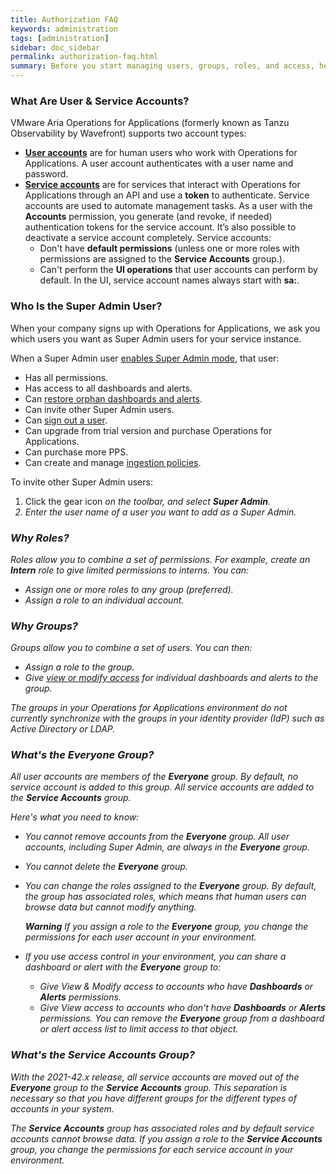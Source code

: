 ```yaml
---
title: Authorization FAQ
keywords: administration
tags: [administration]
sidebar: doc_sidebar
permalink: authorization-faq.html
summary: Before you start managing users, groups, roles, and access, here are some FAQs.
---
```


### What Are User & Service Accounts?

VMware Aria Operations for Applications (formerly known as Tanzu Observability by Wavefront) supports two account types:
* [**User accounts**](user-accounts.html) are for human users who work with Operations for Applications. A user account authenticates with a user name and password.
* [**Service accounts**](service-accounts.html) are for services that interact with Operations for Applications through an API and use a **token** to authenticate. Service accounts are used to automate management tasks. As a user with the **Accounts** permission, you generate (and revoke, if needed) authentication tokens for the service account. It’s also possible to deactivate a service account completely. 
 Service accounts:
  - Don't have **default permissions** (unless one or more roles with permissions are assigned to the **Service Accounts** group.).
  - Can't perform the **UI operations** that user accounts can perform by default.
  In the UI, service account names always start with **sa:**.

### Who Is the Super Admin User?

When your company signs up with Operations for Applications, we ask you which users you want as Super Admin users for your service instance.

When a Super Admin user [enables Super Admin mode](users_account_managing.html#enable-or-disable-super-admin-mode), that user:

* Has all permissions.
* Has access to all dashboards and alerts.
* Can [restore orphan dashboards and alerts](access.html#make-orphan-dashboards-or-alerts-visible).
* Can invite other Super Admin users.
* Can [sign out a user](user-accounts.html#sign-out-a-user).
* Can upgrade from trial version and purchase Operations for Applications.
* Can purchase more PPS.
* Can create and manage [ingestion policies](ingestion_policies.html).

To invite other Super Admin users:

1. Click the gear icon <i class="fa fa-cog"/> on the toolbar, and select **Super Admin**.
2. Enter the user name of a user you want to add as a Super Admin.


### Why Roles?

Roles allow you to combine a set of permissions. For example, create an **Intern** role to give limited permissions to interns. You can:
* Assign one or more roles to any group (preferred).
* Assign a role to an individual account.

### Why Groups?

Groups allow you to combine a set of users. You can then:
* Assign a role to the group.
* Give [view or modify access](access.html) for individual dashboards and alerts to the group.

The groups in your Operations for Applications environment do *not* currently synchronize with the groups in your identity provider (IdP) such as Active Directory or LDAP.


### What's the Everyone Group?

All user accounts are members of the **Everyone** group. By default, no service account is added to this group. All service accounts are added to the **Service Accounts** group.

Here's what you need to know:

* You cannot remove accounts from the **Everyone** group. All user accounts, including Super Admin, are always in the **Everyone** group.
* You cannot delete the **Everyone** group.
* You can change the roles assigned to the **Everyone** group. By default, the group has associated roles, which means that human users can browse data but cannot modify anything. 

  **Warning** If you assign a role to the **Everyone** group, you change the permissions for each user account in your environment.
* If you use access control in your environment, you can share a dashboard or alert with the **Everyone** group to:
  - Give View & Modify access to accounts who have **Dashboards** or **Alerts** permissions.
  - Give View access to accounts who don't have **Dashboards** or **Alerts** permissions.
  You can remove the **Everyone** group from a dashboard or alert access list to limit access to that object.
  
  
### What's the Service Accounts Group?

With the 2021-42.x release, all service accounts are moved out of the **Everyone** group to the **Service Accounts** group. This separation is necessary so that you have different groups for the different types of accounts in your system. 

The **Service Accounts** group has associated roles and by default service accounts cannot browse data. If you assign a role to the **Service Accounts** group, you change the permissions for each service account in your environment.




  
